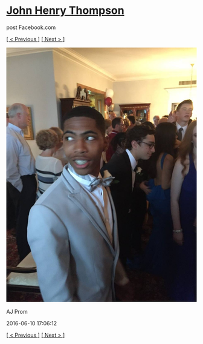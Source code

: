# [John Henry Thompson](../README.md)
post Facebook.com

[[ < Previous ]](2016-06-10-26.md) [[ Next > ]](2016-06-10-28.md)

[![](../media/2016-06-10/AJ-Prom-25.jpg)](../README.md)

AJ Prom

2016-06-10 17:06:12

[[ < Previous ]](2016-06-10-26.md) [[ Next > ]](2016-06-10-28.md)